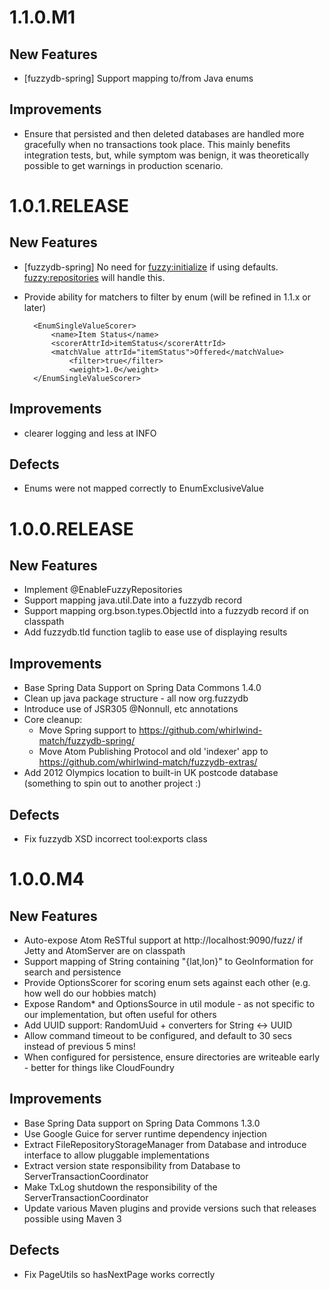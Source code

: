 # 1.1.0.M1

## New Features

- [fuzzydb-spring] Support mapping to/from Java enums

## Improvements

- Ensure that persisted and then deleted databases are handled more gracefully when no
  transactions took place.  This mainly benefits integration tests, but, while symptom was 
  benign, it was theoretically possible to get warnings in production scenario.

# 1.0.1.RELEASE

## New Features

- [fuzzydb-spring] No need for <fuzzy:initialize> if using defaults.  <fuzzy:repositories> will handle this.
- Provide ability for matchers to filter by enum (will be refined in 1.1.x or later)

        <EnumSingleValueScorer>
            <name>Item Status</name>
            <scorerAttrId>itemStatus</scorerAttrId>
            <matchValue attrId="itemStatus">Offered</matchValue>
                <filter>true</filter>
                <weight>1.0</weight>
        </EnumSingleValueScorer>

## Improvements

- clearer logging and less at INFO


## Defects

- Enums were not mapped correctly to EnumExclusiveValue

# 1.0.0.RELEASE

## New Features

- Implement @EnableFuzzyRepositories
- Support mapping java.util.Date into a fuzzydb record
- Support mapping org.bson.types.ObjectId into a fuzzydb record if on classpath
- Add fuzzydb.tld function taglib to ease use of displaying results


## Improvements

- Base Spring Data Support on Spring Data Commons 1.4.0
- Clean up java package structure - all now org.fuzzydb
- Introduce use of JSR305 @Nonnull, etc annotations
- Core cleanup:
    - Move Spring support to https://github.com/whirlwind-match/fuzzydb-spring/
    - Move Atom Publishing Protocol and old 'indexer' app to https://github.com/whirlwind-match/fuzzydb-extras/
- Add 2012 Olympics location to built-in UK postcode database (something to spin out to another project :)

## Defects

- Fix fuzzydb XSD incorrect tool:exports class


# 1.0.0.M4

## New Features

- Auto-expose Atom ReSTful support at http://localhost:9090/fuzz/ if Jetty and AtomServer are on classpath
- Support mapping of String containing "{lat,lon}" to GeoInformation for search and persistence
- Provide OptionsScorer for scoring enum sets against each other (e.g. how well do our hobbies match)
- Expose Random* and OptionsSource in util module - as not specific to our implementation, but often useful for others
- Add UUID support: RandomUuid + converters for String <-> UUID
- Allow command timeout to be configured, and default to 30 secs instead of previous 5 mins!
- When configured for persistence, ensure directories are writeable early - better for things like CloudFoundry


## Improvements

- Base Spring Data support on Spring Data Commons 1.3.0
- Use Google Guice for server runtime dependency injection
- Extract FileRepositoryStorageManager from Database and introduce interface to allow pluggable implementations
- Extract version state responsibility from Database to ServerTransactionCoordinator
- Make TxLog shutdown the responsibility of the ServerTransactionCoordinator
- Update various Maven plugins and provide versions such that releases possible using Maven 3

## Defects

- Fix PageUtils so hasNextPage works correctly


